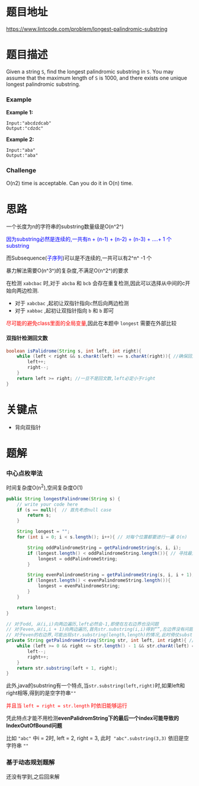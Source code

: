 # 题目地址

https://www.lintcode.com/problem/longest-palindromic-substring



# 题目描述

Given a string `S`, find the longest palindromic substring in `S`. You may assume that the maximum length of `S` is 1000, and there exists one unique longest palindromic substring.

### Example

**Example 1:**

```
Input:"abcdzdcab"
Output:"cdzdc"
```

**Example 2:**

```
Input:"aba"
Output:"aba"
```

### Challenge

O(n2) time is acceptable. Can you do it in O(n) time.



# 思路

一个长度为n的字符串的substring数量级是O(n^2^)

<font color = blue>因为substring必然是连续的,一共有n + (n-1) + (n-2) + (n-3) + ....+ 1 个substring</font>

而Subsequence(<font color = blue>子序列</font>)可以是不连续的,一共可以有2^n^ -1 个

暴力解法需要O(n^3^)的复杂度,不满足O(n^2^)的要求

在检测 `xabcbac` 时,对于 `abcba` 和 `bcb` 会存在重复检测,因此可以选择从中间的c开始向两边检测.

+ 对于 `xabcbac` ,起初让双指针指向`c`然后向两边检测
+ 对于 `xabbac` ,起初让双指针指向 `b` 和 `b` 即可

<font color = red>尽可能的避免class里面的全局变量</font>,因此在本题中 `longest` 需要在外部比较 





#### 双指针检测回文数

```java
boolean isPalidrome(String s, int left, int right){
    while (left < right && s.charAt(left) == s.charAt(right)){ //确保回文数最终left会大于等于right
        left++;
        right--;
    }
    return left >= right; //一旦不是回文数,left必定小于right
}
```





# 关键点

+ 背向双指针



# 题解

### 中心点枚举法 

时间复杂度O(n<sup>2</sup>),空间复杂度O(1)

```java
public String longestPalindrome(String s) {
    // write your code here
    if (s == null){  // 首先考虑null case
        return s;
    }

    String longest = "";
    for (int i = 0; i < s.length(); i++){ // 对每个位置都要进行一遍 O(n)

        String oddPalindromeString = getPalindromeString(s, i, i); 
        if (longest.length() < oddPalindromeString.length()){ // 寻找最大值
            longest = oddPalindromeString;
        }

        String evenPalindromeString = getPalindromeString(s, i, i + 1);
        if (longest.length() < evenPalindromeString.length()){
            longest = evenPalindromeString;
        }
    }

    return longest;
}

// 对于odd, 从(i,i)向两边遍历,left必然会-1,即使在左右边界也没问题
// 对于even,从(i,i + 1)向两边遍历,首先str.substring(i,i)得到“”,左边界没有问题
// 对于even的右边界,可能出现str.substring(length,length)的情况,此时倚仗substring的特性,依旧得到“”
private String getPalindromeString(String str, int left, int right){ //O(n)
    while (left >= 0 && right <= str.length() - 1 && str.charAt(left) == str.charAt(right)){
        left--; 
        right++;
    }
    return str.substring(left + 1, right);
}
```

此外,java的substring有一个特点,当`str.substring(left,right)`时,如果left和right相等,得到的是空字符串`""`

<font color = red>并且当 `left = right = str.length` 时依旧能够运行</font> 

凭此特点才能不用检测**evenPalidromString下的最后一个index可能导致的IndexOutOfBound问题**

比如 `"abc"` 中i = 2时, left = 2, right = 3, 此时` "abc".substring(3,3)` 依旧是空字符串 `""`





### 基于动态规划题解

还没有学到,之后回来解

